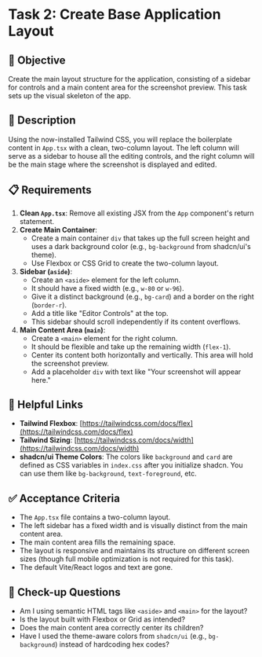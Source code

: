 # Task 2: Create Base Application Layout

## 🎯 Objective

Create the main layout structure for the application, consisting of a sidebar for controls and a main content area for the screenshot preview. This task sets up the visual skeleton of the app.

## 📝 Description

Using the now-installed Tailwind CSS, you will replace the boilerplate content in `App.tsx` with a clean, two-column layout. The left column will serve as a sidebar to house all the editing controls, and the right column will be the main stage where the screenshot is displayed and edited.

## 📋 Requirements

1.  **Clean `App.tsx`**: Remove all existing JSX from the `App` component's return statement.
2.  **Create Main Container**:
    - Create a main container `div` that takes up the full screen height and uses a dark background color (e.g., `bg-background` from shadcn/ui's theme).
    - Use Flexbox or CSS Grid to create the two-column layout.
3.  **Sidebar (`aside`)**:
    - Create an `<aside>` element for the left column.
    - It should have a fixed width (e.g., `w-80` or `w-96`).
    - Give it a distinct background (e.g., `bg-card`) and a border on the right (`border-r`).
    - Add a title like "Editor Controls" at the top.
    - This sidebar should scroll independently if its content overflows.
4.  **Main Content Area (`main`)**:
    - Create a `<main>` element for the right column.
    - It should be flexible and take up the remaining width (`flex-1`).
    - Center its content both horizontally and vertically. This area will hold the screenshot preview.
    - Add a placeholder `div` with text like "Your screenshot will appear here."

## 🔗 Helpful Links

- **Tailwind Flexbox**: [https://tailwindcss.com/docs/flex](https://tailwindcss.com/docs/flex)
- **Tailwind Sizing**: [https://tailwindcss.com/docs/width](https://tailwindcss.com/docs/width)
- **shadcn/ui Theme Colors**: The colors like `background` and `card` are defined as CSS variables in `index.css` after you initialize shadcn. You can use them like `bg-background`, `text-foreground`, etc.

## ✅ Acceptance Criteria

- The `App.tsx` file contains a two-column layout.
- The left sidebar has a fixed width and is visually distinct from the main content area.
- The main content area fills the remaining space.
- The layout is responsive and maintains its structure on different screen sizes (though full mobile optimization is not required for this task).
- The default Vite/React logos and text are gone.

## 🧐 Check-up Questions

- Am I using semantic HTML tags like `<aside>` and `<main>` for the layout?
- Is the layout built with Flexbox or Grid as intended?
- Does the main content area correctly center its children?
- Have I used the theme-aware colors from `shadcn/ui` (e.g., `bg-background`) instead of hardcoding hex codes?

